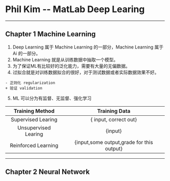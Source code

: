 # Phil Kim  -- MatLab Deep Learing
---
## Chapter 1  Machine Learning
  1. Deep Learning 属于 Machine Learning 的一部分，Machine Learning 属于Ai 的一部分。
  2. Machine Learning 就是从训练数据中抽取一个模型。
  3. 为了保证ML有比较好的泛化能力，需要有大量的无偏数据。
  4. 过拟合就是对训练数据拟合的很好，对于测试数据或者实际数据效果不好。
     
    - 正则化 regularization
    + 验证 validation
  5. ML 可以分为有监督、无监督、强化学习
  
| Training Method | Training Data|
|:----:| :----:|
|Supervised Learing|{ input, correct out}|
|Unsupervised Learing|{input}|
|Reinforced Learning|{input,some output,grade for this output}|

---
## Chapter 2 Neural Network

